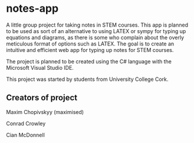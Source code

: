 # notes-app
A little group project for taking notes in STEM courses.
This app is planned to be used as sort of an alternative to using LATEX or sympy for typing up equations and diagrams, as there is some who complain about the overly meticulous format of options such as LATEX.
The goal is to create an intuitive and efficient web app for typing up notes for STEM courses.

The project is planned to be created using the C# language with the Microsoft Visual Studio IDE.

This project was started by students from University College Cork.

## Creators of project
Maxim Chopivskyy (maximised)

Conrad Crowley

Cian McDonnell

